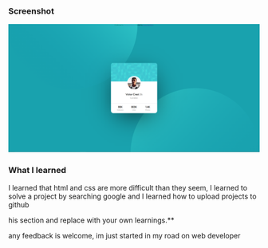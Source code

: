 


### Screenshot

![](./Captura.PNG)


### What I learned


I learned that html and css are more difficult than they seem, I learned to solve a project by searching google and I learned how to upload projects to github

his section and replace with your own learnings.**

any feedback is welcome, im just started in my road on web developer